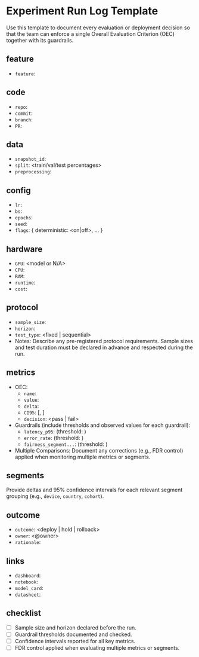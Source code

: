 # Experiment Run Log Template

Use this template to document every evaluation or deployment decision so that the team can enforce a single Overall Evaluation Criterion (OEC) together with its guardrails.

## feature
- `feature`: <name or short description>

## code
- `repo`: <repository URL>
- `commit`: <commit hash>
- `branch`: <branch name>
- `PR`: <pull request id or link>

## data
- `snapshot_id`: <unique dataset snapshot identifier>
- `split`: <train/val/test percentages>
- `preprocessing`: <brief description of preprocessing and filters>

## config
- `lr`: <learning rate>
- `bs`: <batch size>
- `epochs`: <number of training epochs>
- `seed`: <random seed>
- `flags`: { deterministic: <on|off>, ... }

## hardware
- `GPU`: <model or N/A>
- `CPU`: <model>
- `RAM`: <total memory>
- `runtime`: <wall-clock runtime>
- `cost`: <approximate cost>

## protocol
- `sample_size`: <n>
- `horizon`: <days>
- `test_type`: <fixed | sequential>
- Notes: Describe any pre-registered protocol requirements. Sample sizes and test duration must be declared in advance and respected during the run.

## metrics
- OEC:
  - `name`: <metric name>
  - `value`: <measured value>
  - `delta`: <percentage change relative to baseline>
  - `CI95`: [<lower>, <upper>]
  - `decision`: <pass | fail>
- Guardrails (include thresholds and observed values for each guardrail):
  - `latency_p95`: <value> (threshold: <value>)
  - `error_rate`: <value> (threshold: <value>)
  - `fairness_segment...`: <value> (threshold: <value>)
- Multiple Comparisons: Document any corrections (e.g., FDR control) applied when monitoring multiple metrics or segments.

## segments
Provide deltas and 95% confidence intervals for each relevant segment grouping (e.g., `device`, `country`, `cohort`).

## outcome
- `outcome`: <deploy | hold | rollback>
- `owner`: <@owner>
- `rationale`: <one or two sentences>

## links
- `dashboard`: <URL>
- `notebook`: <URL>
- `model_card`: <URL>
- `datasheet`: <URL>

## checklist
- [ ] Sample size and horizon declared before the run.
- [ ] Guardrail thresholds documented and checked.
- [ ] Confidence intervals reported for all key metrics.
- [ ] FDR control applied when evaluating multiple metrics or segments.
